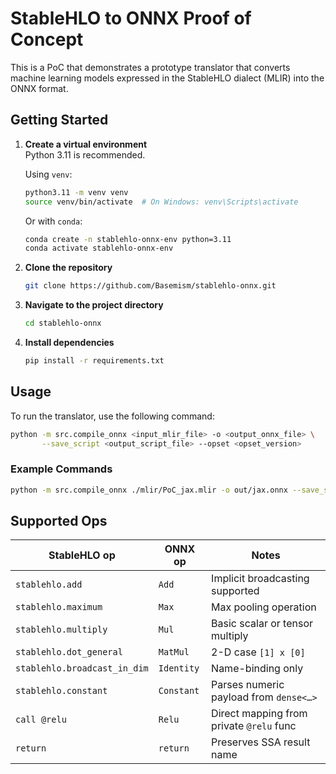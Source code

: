 # StableHLO to ONNX Proof of Concept

This is a PoC that demonstrates a prototype translator that converts machine learning models expressed in the StableHLO dialect (MLIR) into the ONNX format.

## Getting Started

1. **Create a virtual environment**  
    Python 3.11 is recommended.

    Using `venv`:
    ```bash
    python3.11 -m venv venv
    source venv/bin/activate  # On Windows: venv\Scripts\activate
    ```

    Or with `conda`:
    ```bash
    conda create -n stablehlo-onnx-env python=3.11
    conda activate stablehlo-onnx-env
    ```

2. **Clone the repository**
    ```bash
    git clone https://github.com/Basemism/stablehlo-onnx.git
    ```

3. **Navigate to the project directory**
    ```bash
    cd stablehlo-onnx
    ```

4. **Install dependencies**
    ```bash
    pip install -r requirements.txt
    ```

## Usage

To run the translator, use the following command:
```bash
python -m src.compile_onnx <input_mlir_file> -o <output_onnx_file> \
       --save_script <output_script_file> --opset <opset_version>
```

### Example Commands

```bash
python -m src.compile_onnx ./mlir/PoC_jax.mlir -o out/jax.onnx --save_script out/jax_onnx_script.py
``` 

## Supported Ops
| StableHLO op | ONNX op | Notes |
|---------------|----------|-------|
| `stablehlo.add` | `Add` | Implicit broadcasting supported |
| `stablehlo.maximum` | `Max` | Max pooling operation |
| `stablehlo.multiply` | `Mul` | Basic scalar or tensor multiply |
| `stablehlo.dot_general` | `MatMul` | 2-D case `[1] x [0]` |
| `stablehlo.broadcast_in_dim` | `Identity` | Name-binding only |
| `stablehlo.constant` | `Constant` | Parses numeric payload from `dense<…>` |
| `call @relu` | `Relu` | Direct mapping from private `@relu` func |
| `return` | `return` | Preserves SSA result name |
